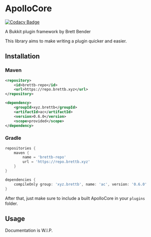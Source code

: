 # ApolloCore

[![Codacy Badge](https://api.codacy.com/project/badge/Grade/d698a649a7684131848ad97b635a7893)](https://app.codacy.com/manual/GreatGodApollo/ac?utm_source=github.com&utm_medium=referral&utm_content=GreatGodApollo/ac&utm_campaign=Badge_Grade_Dashboard)

A Bukkit plugin framework by Brett Bender

This library aims to make writing a plugin quicker and easier.

## Installation


### Maven
```xml
<repository>
    <id>brettb-repo</id>
    <url>https://repo.brettb.xyz</url>
</repository>
```

```xml
<dependency>
    <groupId>xyz.brettb</groupId>
    <artifactId>ac</artifactId>
    <version>0.6.0</version>
    <scope>provided</scope>
</dependency>
```

### Gradle
```gradle
repositories {
    maven {
        name = 'brettb-repo'
        url = 'https://repo.brettb.xyz'
    }
}

dependencies {
    compileOnly group: 'xyz.brettb', name: 'ac', version: '0.6.0'
}
```

After that, just make sure to include a built ApolloCore in your `plugins` folder.

## Usage

Documentation is W.I.P.
